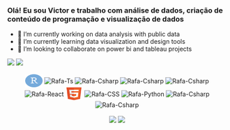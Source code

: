 ### Olá! Eu sou Victor e trabalho com análise de dados, criação de conteúdo de programação e visualização de dados

- 🔭 I’m currently working on data analysis with public data
- 🌱 I’m currently learning data visualization and design tools
- 👯 I’m looking to collaborate on power bi and tableau projects

<div style="display: inline_block>
  <a href="https://github.com/haselmann">
  <img height="180em" width src="https://github-readme-stats.vercel.app/api?username=haselmann&show_icons=true&theme=dracula&include_all_commits=true&count_private=true"/>
  <img height="180em" src="https://github-readme-stats.vercel.app/api/top-langs/?username=haselmann&layout=compact&langs_count=7&theme=dracula"/>
</div>
  
  <div style="display: inline_block" align="center"><br>
  <img align="center" alt="Rafa-Js" height="30" width="40" src="https://github.com/devicons/devicon/blob/master/icons/rstudio/rstudio-original.svg">
  <img align="center" alt="Rafa-Ts" height="30" width="40" src="https://cdn.jsdelivr.net/gh/devicons/devicon/icons/python/python-original-wordmark.svg">
  <img align="center" alt="Rafa-Csharp" height="30" width="40" src="https://upload.wikimedia.org/wikipedia/commons/a/ae/Keras_logo.svg">
  <img align="center" alt="Rafa-Csharp" height="30" width="40" src="https://cdn.worldvectorlogo.com/logos/tableau-software.svg">
  <img align="center" alt="Rafa-Csharp" height="30" width="40" src="https://upload.wikimedia.org/wikipedia/commons/c/cf/New_Power_BI_Logo.svg">     
  
  <img align="center" alt="Rafa-React" height="30" width="40" src="https://cdn.jsdelivr.net/gh/devicons/devicon/icons/behance/behance-original.svg">
  <img align="center" alt="Rafa-HTML" height="30" width="40" src="https://raw.githubusercontent.com/devicons/devicon/master/icons/html5/html5-original.svg">
  <img align="center" alt="Rafa-CSS" height="30" width="40" src="https://cdn.jsdelivr.net/gh/devicons/devicon/icons/figma/figma-original.svg">
  <img align="center" alt="Rafa-Python" height="30" width="40" src="https://cdn.jsdelivr.net/gh/devicons/devicon/icons/canva/canva-original.svg">

    
  <img align="center" alt="Rafa-Csharp" height="30" width="40" src="https://cdn.jsdelivr.net/gh/devicons/devicon/icons/premierepro/premierepro-original.svg">
  <img align="center" alt="Rafa-Csharp" height="30" width="40" src="https://upload.wikimedia.org/wikipedia/commons/a/af/Adobe_Photoshop_CC_icon.svg">
  
  </div> 
  
<br>
  
  <div  align="center"> 
  <a href="https://www.linkedin.com/in/victor-haselmann-arakawa/" target="_blank"><img src="https://img.shields.io/badge/LinkedIn-0077B5?style=for-the-badge&logo=linkedin&logoColor=white" target="_blank"></a>
  <a href="https://www.reddit.com/user/vh_arakawa" target="_blank"><img src="https://img.shields.io/badge/Reddit-FF4500?style=for-the-badge&logo=reddit&logoColor=white" target="_blank"></a>
  </div>
